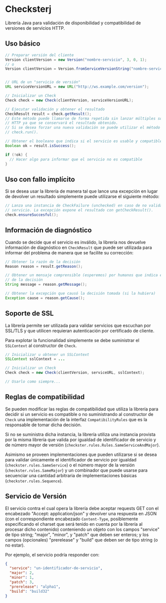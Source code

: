 Checksterj
==========

Librería Java para validación de disponibilidad y compatibilidad de versiones de
servicios HTTP.

Uso básico
----------

```java
// Preparar versión del cliente
Version clientVersion = new Version("nombre-servicio", 3, 0, 1);
// o
Version clientVersion = Version.fromServiceVersionString("nombre-servicio-3.0.1");


// URL de un "servicio de versión"
URL serviceVersionURL = new URL("http://ws.example.com/version");

// Inicializar un Check
Check check = new Check(clientVersion, serviceVersionURL);

// Ejecutar validación y obtener el resultado
CheckResult result = check.getResult();
// Este método puede llamarse de forma repetida sin lanzar múltiples solicitudes
// HTTP ya que se conservará el resultado obtenido.
// Si se desea forzar una nueva validación se puede utilizar el método
// check.run().

// Obtener el booleano que indica si el servicio es usable y compatible (o no)
Boolean ok = result.isSuccess();

if (!ok) {
  // Hacer algo para informar que el servicio no es compatible
}
```

Uso con fallo implícito
-----------------------

Si se desea usar la librería de manera tal que lance una excepción en
lugar de devolver un resultado simplemente  puede utilizarse el
siguiente método:

```java
// Lanza una instancia de CheckFailure (unchecked) en caso de no validarse el
// servicio. La excepción expone el resultado con getCheckResult().
check.ensureSuccesful();
```

Información de diagnóstico
--------------------------

Cuando se decide que el servicio es inválido, la librería nos devuelve
información de diagnóstico en `CheckResult` que puede ser utilizada para
informar del problema de manera que se facilite su corrección:

```java
// Obtener la razón de la decisión
Reason reason = result.getReason();

// Obtener un mensaje comprensible (esperemos) por humanos que indica el motivo
// de la decisión
String message = reason.getMessage();

// Obtener la excepción que causó la decisión tomada (si la hubiera)
Exception cause = reason.getCause();
```

Soporte de SSL
--------------

La librería permite ser utilizada para validar servicios que escuchan por
SSL/TLS y que utilicen requieran autenticación por certificado de cliente.

Para explotar la funcionalidad simplemente se debe suministrar el `SSLContext` al
constructor de `Check`.

```java
// Inicializar u obtener un SSLContext
SSLContext sslContext = ...

// Inicializar un Check
Check check = new Check(clientVersion, serviceURL, sslContext);

// Usarlo como siempre...
```

Reglas de compatibilidad
------------------------

Se pueden modificar las reglas de compatibilidad que utiliza la librería para
decidir si un servicio es compatible o no suministrando al constructor de `Check`
una implementación de la interfaz `CompatibilityRules` que es la responsable de
tomar dicha decisión.

Si no se suministra dicha instancia, la librería utiliza una instancia provista
por la misma librería que valida por igualdad de identificador de servicio y de
número mayor de versión (`checkster.rules.Rules.SameServiceAndMajor`).

Asimismo se proveen implementaciones que pueden utilizarse si se desea para
validar únicamente el identificador de servicio por igualdad
(`checkster.rules.SameService`) o el número mayor de la versión
(`checkster.rules.SameMajor`) y un combinador que puede usarse para secuenciar
una cantidad arbitraria de implementaciones básicas (`checkster.rules.Sequence`).

Servicio de Versión
-------------------

El servicio contra el cual opera la librería debe aceptar requests GET con el
encabezado "Accept: application/json" y devolver una respuesta en JSON (con el
correspondiente encabezado `Content-Type`, posiblemente especificando el charset
que será tenido en cuenta por la librería al procesar dicho contenido)
conteniendo un objeto con los campos "service" de tipo string; "major", "minor",
y "patch" que deben ser enteros; y los campos (opcionales) "prerelease" y
"build" que deben ser de tipo string (o no estar).

Por ejemplo, el servicio podría responder con:

```json
{
  "service": "un-identificador-de-servicio",
  "major": 2,
  "minor": 1,
  "patch": 3,
  "prerelease": "alpha1",
  "build": "build32"
}
```
